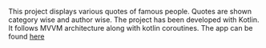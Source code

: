 This project displays various quotes of famous people. Quotes are shown category wise and author wise. The project has been developed with Kotlin.
It follows MVVM architecture along with kotlin coroutines.
The app can be found [here](https://play.google.com/store/apps/details?id=com.appwiz.quoteshub)

